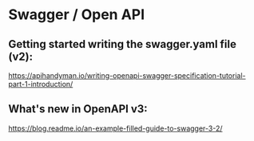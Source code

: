 # Swagger / Open API

## Getting started writing the swagger.yaml file (v2):

https://apihandyman.io/writing-openapi-swagger-specification-tutorial-part-1-introduction/

## What's new in OpenAPI v3:

https://blog.readme.io/an-example-filled-guide-to-swagger-3-2/

